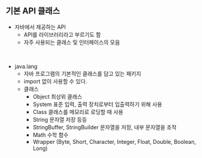 ## 기본 API 클래스

- 자바에서 제공하는 API  
    - API를 라이브러리라고 부르기도 함  
    - 자주 사용되는 클래스 및 인터페이스의 모음   
    
<br>  

- java.lang  
    - 자바 프로그램의 기본적인 클래스를 담고 있는 패키지  
    - import 없이 사용할 수 있다. 
    - 클래스  
        - Object 최상위 클래스  
        - System 표준 입력, 출력 장치로부터 입출력하기 위해 사용  
        - Class 클래스를 메모리로 로딩할 때 사용  
        - String 문자열 저장 등등  
        - StringBuffer, StringBuilder 문자열을 저장, 내부 문자열을 조작  
        - Math 수학 함수  
        - Wrapper (Byte, Short, Character, Integer, Float, Double, Boolean, Long)  
        